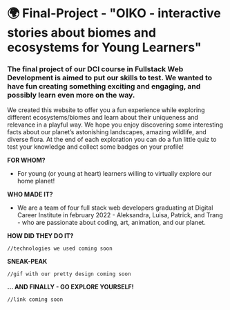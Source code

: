 # :earth_africa: Final-Project - "OIKO - interactive stories about biomes and ecosystems for Young Learners"

### The final project of our DCI course in Fullstack Web Development is aimed to put our skills to test. We wanted to have fun creating something exciting and engaging, and possibly learn even more on the way.

We created this website to offer you a fun experience while exploring different ecosystems/biomes and learn about their uniqueness and relevance in a playful way. We hope you enjoy discovering some interesting facts about our planet’s astonishing landscapes, amazing wildlife, and diverse flora. At the end of each exploration you can do a fun little quiz to test your knowledge and collect some badges on your profile! 

**FOR WHOM?**
* For young (or young at heart) learners willing to virtually explore our home planet!

**WHO MADE IT?**
* We are a team of four full stack web developers graduating at Digital Career Institute in february 2022 - Aleksandra, Luisa, Patrick, and Trang - who are passionate about coding, art, animation, and our planet.

**HOW DID THEY DO IT?**

    //technologies we used coming soon

**SNEAK-PEAK**

    //gif with our pretty design coming soon

**... AND FINALLY - GO EXPLORE YOURSELF!**

    //link coming soon
